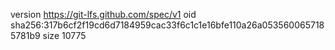version https://git-lfs.github.com/spec/v1
oid sha256:317b6cf2f19cd6d7184959cac33f6c1c1e16bfe110a26a0535600657185781b9
size 10775
